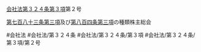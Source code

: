 [会社法第３２４条第３項](会社法＿＿＿＿第３２４条第３項)第２号

[第七百八十三条第三項](会社法＿＿＿＿第７８３条第３項)及び[第八百四条第三項](会社法＿＿＿＿第８０４条第３項)の種類株主総会


#会社法
#会社法/第３２４条
#会社法/第３２４条/第３項
#会社法/第３２４条/第３項/第２号

